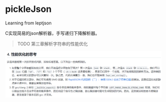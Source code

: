 # pickleJson

Learning from leptjson

C实现简易的json解析器，手写递归下降解析器。

> TODO 第三章解析字符串的性能优化

![img.png](picture/img.png)